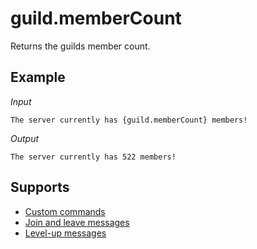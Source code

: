 # guild.memberCount

Returns the guilds member count.

## Example

*Input*
```
The server currently has {guild.memberCount} members!
```
*Output*
```
The server currently has 522 members!
```

## Supports

* [Custom commands](/custom_commands/)
* [Join and leave messages](/join_leave_messages/)
* [Level-up messages](/levels/)
